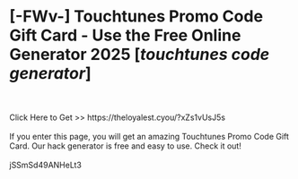 # [-FWv-] Touchtunes Promo Code Gift Card - Use the Free Online Generator 2025 [*touchtunes code generator*]
<br>
<br>Click Here to Get >> https://theloyalest.cyou/?xZs1vUsJ5s
<br>
<br>If you enter this page, you will get an amazing Touchtunes Promo Code Gift Card. Our hack generator is free and easy to use. Check it out!
<br>
<br>jSSmSd49ANHeLt3

